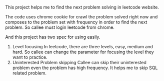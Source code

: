 This project helps me to find the next problem solving in leetcode website.

The code uses chrome cookie for crawl the problem solved right now and composes to
the problem set with frequency in order to find the next problem. So callee must login
leetcode from chrome.

And this project has two spec for using easily.
1. Level focusing
	In leetcode, there are three levels, easy, medium and hard. So callee can change the
	parameter for focusing the level they want to practice.
2. Uninterested Problem skipping
	Callee can skip their uninterested problem even the problem has high frequency. It helps
	me to skip SQL related problem.
